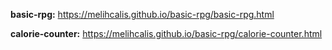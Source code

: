 **basic-rpg:** https://melihcalis.github.io/basic-rpg/basic-rpg.html

**calorie-counter:** https://melihcalis.github.io/basic-rpg/calorie-counter.html
